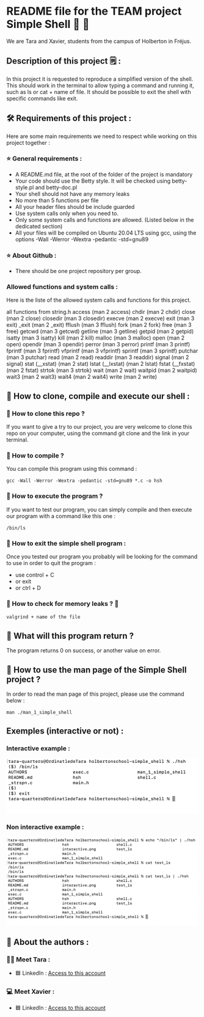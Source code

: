 # README file for the TEAM project Simple Shell :busts_in_silhouette: :ledger:

We are Tara and Xavier, students from the campus of Holberton in Fréjus.

## Description of this project :spiral_notepad: :

In this project it is requested to reproduce a simplified version of the shell. This should work in the terminal to allow typing a command and running it, such as ls or cat + name of file. It should be possible to exit the shell with specific commands like exit.

## :hammer_and_wrench: Requirements of this project :

Here are some main requirements we need to respect while working on this project together :

### :star: General requirements :

- A README.md file, at the root of the folder of the project is mandatory
- Your code should use the Betty style. It will be checked using betty-style.pl and betty-doc.pl
- Your shell should not have any memory leaks
- No more than 5 functions per file
- All your header files should be include guarded
- Use system calls only when you need to.
- Only some system calls and functions are allowed. (Listed below in the dedicated section)
- All your files will be compiled on Ubuntu 20.04 LTS using gcc, using the options -Wall -Werror -Wextra -pedantic -std=gnu89

### :star: About Github :

- There should be one project repository per group.

### Allowed functions and system calls :

Here is the liste of the allowed system calls and functions for this project.

all functions from string.h
access (man 2 access)
chdir (man 2 chdir)
close (man 2 close)
closedir (man 3 closedir)
execve (man 2 execve)
exit (man 3 exit)
_exit (man 2 _exit)
fflush (man 3 fflush)
fork (man 2 fork)
free (man 3 free)
getcwd (man 3 getcwd)
getline (man 3 getline)
getpid (man 2 getpid)
isatty (man 3 isatty)
kill (man 2 kill)
malloc (man 3 malloc)
open (man 2 open)
opendir (man 3 opendir)
perror (man 3 perror)
printf (man 3 printf)
fprintf (man 3 fprintf)
vfprintf (man 3 vfprintf)
sprintf (man 3 sprintf)
putchar (man 3 putchar)
read (man 2 read)
readdir (man 3 readdir)
signal (man 2 signal)
stat (__xstat) (man 2 stat)
lstat (__lxstat) (man 2 lstat)
fstat (__fxstat) (man 2 fstat)
strtok (man 3 strtok)
wait (man 2 wait)
waitpid (man 2 waitpid)
wait3 (man 2 wait3)
wait4 (man 2 wait4)
write (man 2 write)


## :rocket:  How to clone, compile and execute our shell :

### :small_orange_diamond: How to clone this repo ?

If you want to give a try to our project, you are very welcome to clone this repo on your computer, using the command git clone and the link in your terminal.

### :small_orange_diamond: How to  compile ?

You can compile this program using this command :

	gcc -Wall -Werror -Wextra -pedantic -std=gnu89 *.c -o hsh

### :small_orange_diamond: How to execute the program ?

If you want to test our program, you can simply compile and then execute our program with a command like this one :

	/bin/ls

### :small_orange_diamond: How to exit the simple shell program :

Once you tested our program you probably will be looking for the command to use in order to quit the program :

- use control + C
- or exit
- or ctrl + D

### :small_orange_diamond: How to check for memory leaks ? :thinking:

	valgrind + name of the file

## :small_orange_diamond: What will this program return ? 

The program returns 0 on success, or another value on error.


## :small_blue_diamond: How to use the man page of the Simple Shell project ?

In order to read the man page of this project, please use the command below :

	man ./man_1_simple_shell


## Exemples (interactive or not) :

### Interactive example :

![Interactive Mode - Simple Shell - img](interactive.png)

### Non interactive example :

![Non interactive mode - Simple Shell - img](non_interactive.png)

## :busts_in_silhouette:  About the authors :

### :woman_technologist: Meet Tara :

- :blue_square: LinkedIn : [Access to this account](https://www.linkedin.com/in/tara-alexandra-quartero-a34534177/)

### :computer: Meet Xavier :

- :blue_square: LinkedIn : [Access to this account](https://www.linkedin.com/in/xavier-sanchez-b09b71311/)


